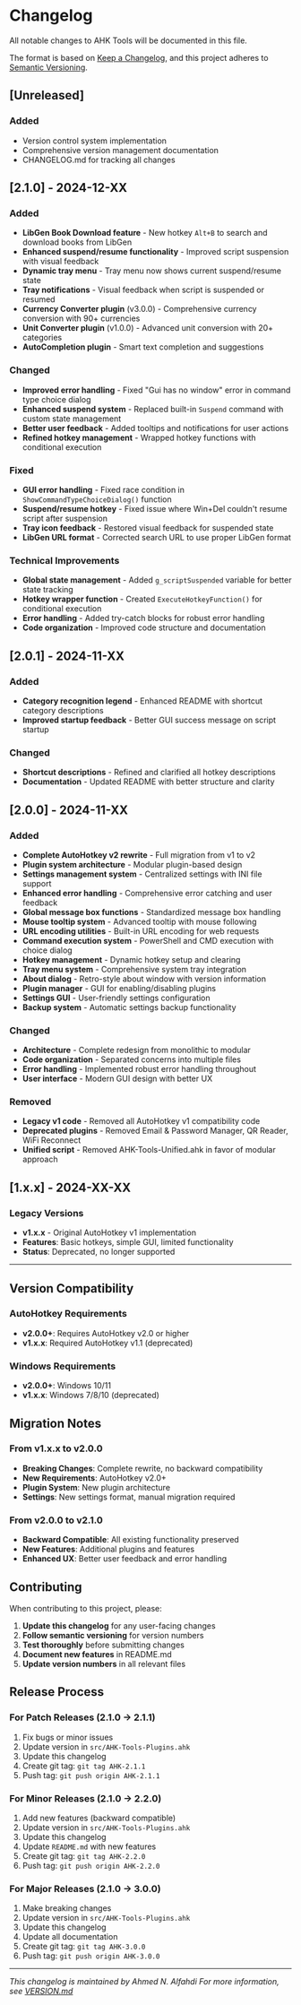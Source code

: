 # Changelog

All notable changes to AHK Tools will be documented in this file.

The format is based on [Keep a Changelog](https://keepachangelog.com/en/1.0.0/),
and this project adheres to [Semantic Versioning](https://semver.org/spec/v2.0.0.html).

## [Unreleased]

### Added
- Version control system implementation
- Comprehensive version management documentation
- CHANGELOG.md for tracking all changes

## [2.1.0] - 2024-12-XX

### Added
- **LibGen Book Download feature** - New hotkey `Alt+B` to search and download books from LibGen
- **Enhanced suspend/resume functionality** - Improved script suspension with visual feedback
- **Dynamic tray menu** - Tray menu now shows current suspend/resume state
- **Tray notifications** - Visual feedback when script is suspended or resumed
- **Currency Converter plugin** (v3.0.0) - Comprehensive currency conversion with 90+ currencies
- **Unit Converter plugin** (v1.0.0) - Advanced unit conversion with 20+ categories
- **AutoCompletion plugin** - Smart text completion and suggestions

### Changed
- **Improved error handling** - Fixed "Gui has no window" error in command type choice dialog
- **Enhanced suspend system** - Replaced built-in `Suspend` command with custom state management
- **Better user feedback** - Added tooltips and notifications for user actions
- **Refined hotkey management** - Wrapped hotkey functions with conditional execution

### Fixed
- **GUI error handling** - Fixed race condition in `ShowCommandTypeChoiceDialog()` function
- **Suspend/resume hotkey** - Fixed issue where Win+Del couldn't resume script after suspension
- **Tray icon feedback** - Restored visual feedback for suspended state
- **LibGen URL format** - Corrected search URL to use proper LibGen format

### Technical Improvements
- **Global state management** - Added `g_scriptSuspended` variable for better state tracking
- **Hotkey wrapper function** - Created `ExecuteHotkeyFunction()` for conditional execution
- **Error handling** - Added try-catch blocks for robust error handling
- **Code organization** - Improved code structure and documentation

## [2.0.1] - 2024-11-XX

### Added
- **Category recognition legend** - Enhanced README with shortcut category descriptions
- **Improved startup feedback** - Better GUI success message on script startup

### Changed
- **Shortcut descriptions** - Refined and clarified all hotkey descriptions
- **Documentation** - Updated README with better structure and clarity

## [2.0.0] - 2024-11-XX

### Added
- **Complete AutoHotkey v2 rewrite** - Full migration from v1 to v2
- **Plugin system architecture** - Modular plugin-based design
- **Settings management system** - Centralized settings with INI file support
- **Enhanced error handling** - Comprehensive error catching and user feedback
- **Global message box functions** - Standardized message box handling
- **Mouse tooltip system** - Advanced tooltip with mouse following
- **URL encoding utilities** - Built-in URL encoding for web requests
- **Command execution system** - PowerShell and CMD execution with choice dialog
- **Hotkey management** - Dynamic hotkey setup and clearing
- **Tray menu system** - Comprehensive system tray integration
- **About dialog** - Retro-style about window with version information
- **Plugin manager** - GUI for enabling/disabling plugins
- **Settings GUI** - User-friendly settings configuration
- **Backup system** - Automatic settings backup functionality

### Changed
- **Architecture** - Complete redesign from monolithic to modular
- **Code organization** - Separated concerns into multiple files
- **Error handling** - Implemented robust error handling throughout
- **User interface** - Modern GUI design with better UX

### Removed
- **Legacy v1 code** - Removed all AutoHotkey v1 compatibility code
- **Deprecated plugins** - Removed Email & Password Manager, QR Reader, WiFi Reconnect
- **Unified script** - Removed AHK-Tools-Unified.ahk in favor of modular approach

## [1.x.x] - 2024-XX-XX

### Legacy Versions
- **v1.x.x** - Original AutoHotkey v1 implementation
- **Features**: Basic hotkeys, simple GUI, limited functionality
- **Status**: Deprecated, no longer supported

---

## Version Compatibility

### AutoHotkey Requirements
- **v2.0.0+**: Requires AutoHotkey v2.0 or higher
- **v1.x.x**: Required AutoHotkey v1.1 (deprecated)

### Windows Requirements
- **v2.0.0+**: Windows 10/11
- **v1.x.x**: Windows 7/8/10 (deprecated)

## Migration Notes

### From v1.x.x to v2.0.0
- **Breaking Changes**: Complete rewrite, no backward compatibility
- **New Requirements**: AutoHotkey v2.0+
- **Plugin System**: New plugin architecture
- **Settings**: New settings format, manual migration required

### From v2.0.0 to v2.1.0
- **Backward Compatible**: All existing functionality preserved
- **New Features**: Additional plugins and features
- **Enhanced UX**: Better user feedback and error handling

## Contributing

When contributing to this project, please:

1. **Update this changelog** for any user-facing changes
2. **Follow semantic versioning** for version numbers
3. **Test thoroughly** before submitting changes
4. **Document new features** in README.md
5. **Update version numbers** in all relevant files

## Release Process

### For Patch Releases (2.1.0 → 2.1.1)
1. Fix bugs or minor issues
2. Update version in `src/AHK-Tools-Plugins.ahk`
3. Update this changelog
4. Create git tag: `git tag AHK-2.1.1`
5. Push tag: `git push origin AHK-2.1.1`

### For Minor Releases (2.1.0 → 2.2.0)
1. Add new features (backward compatible)
2. Update version in `src/AHK-Tools-Plugins.ahk`
3. Update this changelog
4. Update `README.md` with new features
5. Create git tag: `git tag AHK-2.2.0`
6. Push tag: `git push origin AHK-2.2.0`

### For Major Releases (2.1.0 → 3.0.0)
1. Make breaking changes
2. Update version in `src/AHK-Tools-Plugins.ahk`
3. Update this changelog
4. Update all documentation
5. Create git tag: `git tag AHK-3.0.0`
6. Push tag: `git push origin AHK-3.0.0`

---

*This changelog is maintained by Ahmed N. Alfahdi*
*For more information, see [VERSION.md](VERSION.md)* 